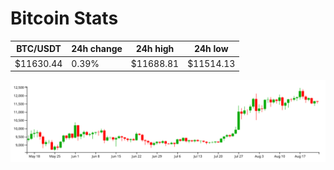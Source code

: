 # Bitcoin Stats

BTC/USDT|24h change|24h high|24h low|
|---|---|---|---|
|$11630.44|0.39%|$11688.81|$11514.13|

<img src="./chart.svg">
